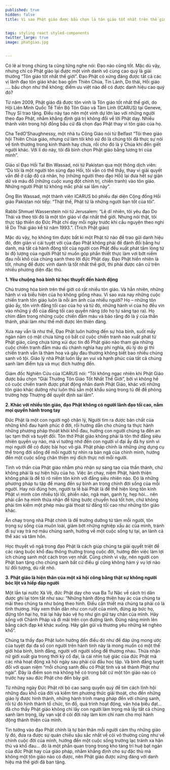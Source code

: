 ```yaml
---
published: true
hidden: false
title: Vì sao Phật giáo được bầu chọn là tôn giáo tốt nhất trên thế giới


tags: styling react styled-components
twitter_large: true
image: phatgiao.jpg


---
```


Có lẽ ai trong chúng ta cũng từng nghe nói: Đạo nào cũng tốt. Mặc dù vậy, nhưng chỉ có Phật giáo lại được một vinh danh vô cùng cao quý là giải thưởng “Tôn giáo tốt nhất thế giới”. Đạo Phật có xứng đáng được tất cả các vị lãnh đạo tôn giáo khác bao gồm Thiên Chúa, Tin Lành, Do thái, Hồi giáo …. bầu chọn như thế không; điểm ưu việt nào để có được danh hiệu cao quý đó?


Từ năm 2009, Phật giáo đã được tôn vinh là Tôn giáo tốt nhất thế giới, do Hội Liên Minh Quốc Tế Tiến Bộ Tôn Giáo và Tâm Linh (ICARUS) tại Geneve, Thụy Sĩ trao tặng. Điều này tạo nên một vinh dự lớn lao với những người theo đạo Phật, nhằm khẳng định giá trị không đổi về lời Phật dạy. Nhiều thành viên trong hội đồng bầu cử đã chọn đạo Phật thay vì tôn giáo của họ.


Cha TedO’Shaughnessy, một nhà tu Công Giáo nói từ Belfast “Tôi theo giáo hội Thiên Chúa giáo, nhưng cứ làm tôi khó xử đó là chúng tôi đã thực sự nói về tình thương trong kinh thánh hay chưa, rồi cho đó là ý Chúa khi đến giết người khác. Với lí do này, tôi đã bình chọn Phật giáo bằng lương tri của mình”.

Giáo sĩ Đạo Hồi Tal Bin Wassad, nói từ Pakistan qua một thông dịch viên: “Dù tôi là một người tôn sùng đạo Hồi, tôi vẫn có thể thấy, thay vì giải quyết vấn đề ở cấp độ cá nhân, họ (những người theo đạo Hồi) lại đưa hết sự giận dữ và máu đổ (những cuộc xung đột chính trị, chiến tranh) vào tôn giáo. Những người Phật tử không mắc phải sai lầm này”.

Ông Bin Wassad, một thành viên ICARUS bỏ phiếu đại diện Cộng đồng Hồi giáo Pakistan nói tiếp: “Thật thế, Phật tử là những người bạn tốt của tôi”.

Rabbi Shmuel  Wasserstein nói từ Jerusalem: “Lẽ dĩ nhiên, tôi yêu đạo Do Thái và theo tôi đó là một tôn giáo vĩ đại nhất thế giới. Nhưng nói thật, tôi thực tập thiền do Đức Phật chỉ dạy mỗi ngày trước khi cầu nguyện theo nghi lễ Do Thái giáo kể từ năm 1993.”.
(Trích Phật giáo)

Mặc dù vậy, họ không tìm được bất kì một Phật tử nào để trao gửi danh hiệu đó, đơn giản vì cái tuyệt vời của đạo Phật không phải để đánh đổi bằng hư danh, mà tất cả hành động tốt của người con Phật đều xuất phát tấm lòng từ bi độ lượng của người Phật tử muốn góp phần thiết thực làm vơi bớt niềm đau nỗi khổ của chúng sanh theo lời đức Phật dạy. Đạo Phật hiển nhiên là tốt, nhưng để được vinh danh là tốt nhất thế giới, thì phải được căn cứ trên nhiều phương diện đặc thù.

**1. Yêu chuộng hoà bình từ học thuyết đến hành động**


Chủ trương hòa bình trên thế giới có rất nhiều tôn giáo. Và hẳn nhiên, những hành vi và biểu hiện của họ không giống nhau. Vì sao xưa nay những cuộc chiến tranh tôn giáo luôn là nỗi ám ảnh của nhiều người? Họ  – những tôn giáo ấy, tôn vinh đấng tối cao của họ và từ đó, những hành vi của họ đều vin vào những ý đồ của đấng tối cao quyền năng (do họ tự sáng tạo ra). Họ chìm đắm trong những cuộc chiến đẫm máu và bảo rằng đó là ý của thần thánh, phải làm như thế mới được lên thiên đàng.

Xưa nay vẫn là như thế, Đạo Phật luôn hướng đến sự hòa bình, suốt mấy ngàn năm có mặt chưa từng có bất cứ  cuộc chiến tranh nào xuất phát từ Phật giáo, cũng chưa từng xúi dục tín đồ Phật giáo nào tham gia những cuộc chiến tranh đẫm máu dù chánh nghĩa hay phi nghĩa, dù lý do gì thì chiến tranh vẫn là thảm hoạ và gây đau thương không biết bao nhiêu chúng sanh vô tội. Giáo lý nhà Phật luôn lấy an vui và hạnh phúc của tất cả chúng sanh làm điểm tựa và mục đích hướng đến.


Giám đốc Nghiên Cứu của ICARUS nói: “Tôi không ngạc nhiên khi Phật Giáo được bầu chọn “Giải Thưởng Tôn Giáo Tốt Nhất Thế Giới”, bởi vì không hề có cuộc chiến tranh được phát động nhân danh Phật Giáo, khác với những tôn giáo khác dường như luôn thủ sẵn một khẩu súng trong tủ để đề phòng trường hợp Thượng đế quyết định sai lầm”. 

**2. Khác với nhiều tôn giáo, đạo Phật không có người lãnh đạo tối cao, nắm mọi quyền hành trong tay**

Đức Phật là một con người ngộ chân lý, Người tìm ra được bản chất của những khổ đau hạnh phúc ở đời, rồi hướng dẫn cho chúng ta thực hành những phương pháp thoát khỏi khổ đau, hướng con người chúng ta đến an lạc tạm thời và tuyệt đối. Tôn thờ Phật giáo không phải là tôn thờ đấng siêu nhiên quyền uy nào, mà vì tưởng nhớ đến con người vĩ đại ấy đã hy sinh vì mọi người để có được bài học vô giá. Phật pháp chính là những ứng dụng cụ thể trong đời sống để mỗi người tự nhìn ra bản ngã của chính mình, hướng đến một cuộc sống chân thiện mỹ đích thực nơi mỗi người.

Tính vô thần của Phật giáo nhằm phủ nhận sự sáng tạo của thần thánh, chứ không phải là sự hiện hữu của họ. Việc ăn chay, niệm Phật, hành thiện không phải là để tỏ rõ niềm tôn kính với đấng siêu nhiên nào. Đó là những phương pháp tu tập để mang đến sự bình an trong chính đời sống của mỗi người. Hay nói đúng hơn, người ta lễ bái Phật là để thể hiện lòng tôn kính Phật vì mình còn nhiều tội lỗi, phiền não, ngã mạn, ganh tỵ, hẹp hòi… nên phải cần hạ mình thừa nhận để từng bước chuyển hoá tốt hơn, chứ không phải tìm kiếm một phép màu giải thoát từ đấng tối cao như những tôn giáo khác.


Ăn chay trong nhà Phật chính là để trưởng dưỡng từ tâm mỗi người, tôn trọng sự sống của muôn loài, giảm bớt những nghiệp xấu ác của mình, tránh đi sự vay trả nợ máu chúng sanh, hướng về một cuộc sống tự tại, an lành cả thể xác và tâm hồn.

Học thuyết vô ngã trong đạo Phật là cách giúp chúng ta giải quyết triệt để các ràng buộc khổ đau thông thường trong cuộc đời, hướng đến việc làm lợi ích chúng sanh một cách trọn vẹn nhất. Cũng chính vì vậy, nên người con Phật ban tặng cho chúng sanh bất cứ điều gì cũng không hàm ý vụ lợi nào từ đối tượng, dù rất nhỏ.


**3. Phật giáo là hiện thân của một xã hội công bằng thật sự không người bóc lột và hiếp đáp người**

Một lần tại nước Xá Vệ, đức Phật dạy cho vua Ba Tư Nặc về cách trị dân được ghi lại tóm tắt như sau: “Những hành động thiện hay ác của chúng ta mãi theo chúng ta như bóng theo hình. Điều cần thiết mà chúng ta phải có là tình thương. Hãy xem thần dân như con ruột của mình, đừng áp bức họ, đừng tổn hại họ, trái lại hãy bảo vệ họ như gìn giữ tay chân của mình. Hãy sống với Chánh Pháp và đi mãi trên con đường lành. Đừng nâng mình lên bằng cách đạp kẻ khác xuống. Hãy gần gũi và thương yêu những kẻ nghèo khổ”.

Chúng ta thấy đạo Phật luôn hướng đến điều đó như để đáp ứng mong ước của tuyệt đại đa số con người trên hành tinh này là mong muốn có một thế giới hòa bình, bình đẳng, người với người sống để thương nhau. Thừa nhận nữ giới xuất gia trong thời kỳ cổ đại, là cái nhìn tuệ giác của đức Phật mà các nhà hoạt động xã hội ngày sau phải cúi đầu học tập. Và bình đẳng tuyệt đối với quan niệm “mỗi chúng sanh đều có Phật tính và sẽ thành Phật như ngài”. Đây là điểm son mà không hề có trong bất cứ một tôn giáo nào có trước hay sau đức Phật cho đến bây giờ.

Từ những ngày Đức Phật rời bỏ cao sang quyền quý để tìm cách lĩnh hội những đau khổ của đời và kiếm tìm phương thức giải thoát, cho đến những giáo lý được hình thành, những hành trình mang pháp đến với chúng sanh, rồi từ đó hình thành tổ chức, tín đồ, quá trình hoạt động, văn hóa biểu đạt…đã cho thấy Phật giáo không chỉ lấy con người làm trọng mà lấy tất cả chúng sanh làm trọng, lấy vạn vật ở cõi đời này làm kim chỉ nam cho mọi hành động thánh thiện của mình.

Tin tưởng vào đạo Phật chính là tự bản thân mỗi người cảm thụ những giáo lý đó, đưa ra được sự quán chiếu sâu sắc nhất về cõi vô thường cũng như về chính cuộc đời của mình, hướng đến một cuộc sống trường lạc tránh xa hận thù và khổ đau… đó là một phần quan trọng trong kho tàng trí huệ bạt ngàn của đức Phật hay của giáo pháp, nhằm khẳng định cho sự đặc thù mà không một tôn giáo nào có được, nên Phật giáo được xứng đáng với danh hiệu mà thế giới đã ban tặng.